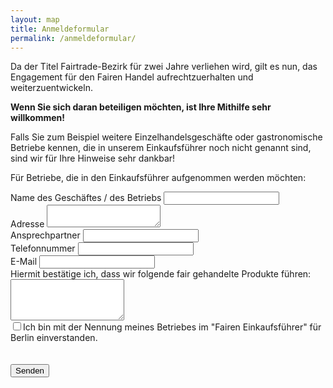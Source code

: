 ```yaml
---
layout: map
title: Anmeldeformular
permalink: /anmeldeformular/
---
```


Da der Titel Fairtrade-Bezirk für zwei Jahre verliehen wird, gilt es nun, das Engagement für den Fairen Handel aufrechtzuerhalten und weiterzuentwickeln.

**Wenn Sie sich daran beteiligen möchten, ist Ihre Mithilfe sehr willkommen!**

Falls Sie zum Beispiel weitere Einzelhandelsgeschäfte oder gastronomische Betriebe kennen, die in unserem Einkaufsführer noch nicht genannt sind, sind wir für Ihre Hinweise sehr dankbar!

Für Betriebe, die in den Einkaufsführer aufgenommen werden möchten:

<form class="" action="http://formspree.io/info@fairtradetown.berlin" method="post">
  <div class="form-group">
    <label>Name des Geschäftes / des Betriebs</label>
    <input name="Name des Geschäftes / des Betriebs" type="text" class="form-control">
  </div>
  <div class="form-group">
    <label>Adresse</label>
    <textarea name="Adresse" class="form-control" rows="2"></textarea>
  </div>
  <div class="form-group">
    <label>Ansprechpartner</label>
    <input name="Ansprechpartner" type="text" class="form-control" size="" >
  </div>
  <div class="form-group">   
    <label>Telefonnummer</label>
    <input name="Telefonnummer" type="tel" class="form-control" size="" >
  </div>
  <div class="form-group">
    <label>E-Mail</label>  
    <input type="email" class="form-control" name="_replyto"  />
  </div>
  <div class="form-group">
    <label>Hiermit bestätige ich, dass wir folgende fair gehandelte Produkte führen:</label>
    <textarea name="Produkte" class="form-control" rows="4"></textarea>
  </div>
  <div class="checkbox">
    <label>
      <input name="checked?" type="checkbox" >Ich bin mit der Nennung meines Betriebes im "Fairen Einkaufsführer" für Berlin einverstanden.</label>
  </div>
    <input type="hidden" name="_next" value="http://www.fairtradetown.berlin" /><br />
    <input type="hidden" name="_subject" value="Neuer Eintrag Fairer Einkaufsführer" /><br />
    <button type="submit" value="Absenden" class="btn btn-default btn-lg center-block">Senden</button>
</form>
